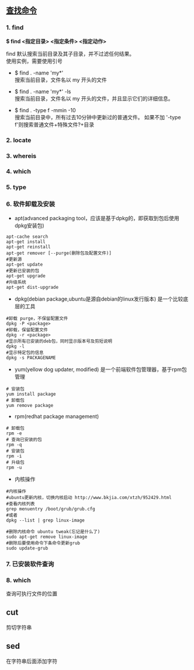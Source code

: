 ## [查找命令](http://www.ruanyifeng.com/blog/2009/10/5_ways_to_search_for_files_using_the_terminal.html)
### 1. find
**$ find <指定目录> <指定条件> <指定动作>**  

find 默认搜索当前目录及其子目录，并不过滤任何结果。  
使用实例，需要使用引号
- $ find . -name 'my*'  
搜索当前目录，文件名以 my 开头的文件

- $ find . -name 'my*' -ls  
搜索当前目录，文件名以 my 开头的文件，并且显示它们的详细信息。

- $ find . -type f -mmin -10  
搜索当前目录中，所有过去10分钟中更新过的普通文件。 如果不加 '-type f'则搜索普通文件+特殊文件?+目录

### 2. locate
### 3. whereis
### 4. which
### 5. type

### 6. 软件卸载及安装
- apt(advanced packaging tool，应该是基于dpkg的，即获取到包后使用dpkg安装包)
```shell
apt-cache search
apt-get install 
apt-get reinstall
apt-get remover [--purge(删除包及配置文件)]
#更新源
apt-get update 
#更新已安装的包
apt-get upgrade
#升级系统
apt-get dist-upgrade
```
- dpkg(debian package,ubuntu是源自debian的linux发行版本)
    是一个比较底层的工具
```shell
#卸载 purge，不保留配置文件
dpkg -P <package>
#卸载，保留配置文件
dpkg -r <package> 
#显示所有已安装的deb包，同时显示版本号及剪短说明
dpkg -l
#显示特定包的信息
dpkg -s PACKAGENAME
```
- yum(yellow dog updater, modified)
    是一个前端软件包管理器，基于rpm包管理
```shell
# 安装包
yum install package
# 卸载包
yum remove package
```    

- rpm(redhat package management)
```shell
# 卸载包
rpm -e
# 查询已安装的包
rpm -q 
# 安装包
rpm -i
# 升级包
rpm -u 
```
- 内核操作
```shell
#内核操作
#ubuntu更新内核，切换内核启动 http://www.bkjia.com/xtzh/952429.html
#查看内核列表  
grep menuentry /boot/grub/grub.cfg
#或者
dpkg --list | grep linux-image

#删除内核命令 ubuntu tweak(忘记是什么了)
sudo apt-get remove linux-image
#删除后要使用命令下条命令更新grub
sudo update-grub
```
### 7. 已安装软件查询
### 8. which
查询可执行文件的位置

## cut
剪切字符串
## sed 
在字符串后面添加字符
